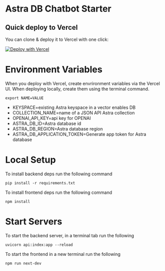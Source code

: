 # Astra DB Chatbot Starter

## Quick deploy to Vercel

You can clone & deploy it to Vercel with one click:

[![Deploy with Vercel](https://vercel.com/button)](https://vercel.com/new/clone?repository-url=https%3A%2F%2Fgithub.com%2Fdatastax%2Fexample-chatbot-astra-python-react&env=KEYSPACE,COLLECTION_NAME,OPENAI_API_KEY,ASTRA_DB_ID,ASTRA_DB_REGION,ASTRA_DB_APPLICATION_TOKEN)

# Environment Variables

When you deploy with Vercel, create envrironment variables via the Vercel UI. When deploying locally, create them using the terminal command.

```
export NAME=VALUE
```

- KEYSPACE=existing Astra keyspace in a vector enables DB
- COLLECTION_NAME=name of a JSON API Astra collection
- OPENAI_API_KEY=api key for OPENAI
- ASTRA_DB_ID=Astra database id
- ASTRA_DB_REGION=Astra database region
- ASTRA_DB_APPLICATION_TOKEN=Generate app token for Astra database


# Local Setup

To install backend deps run the following command

```
pip install -r requirements.txt
```

To install frontend deps run the following command

```
npm install
```

# Start Servers

To start the backend server, in a terminal tab run the following

```
uvicorn api:index:app --reload
```

To start the frontend in a new terminal run the following

```
npm run next-dev
```
